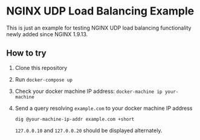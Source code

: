 NGINX UDP Load Balancing Example
================================

This is just an example for testing NGINX UDP load balancing functionality
newly added since NGINX 1.9.13.

## How to try

1. Clone this repository
2. Run `docker-compose up`
3. Check your docker machine IP address: `docker-machine ip your-machine`
4. Send a query resolving `example.com` to your docker machine IP address
   
   ```
   dig @your-machine-ip-addr example.com +short
   ```
   
   `127.0.0.10` and `127.0.0.20` should be displayed alternately.
